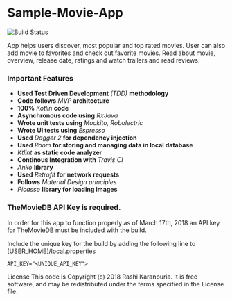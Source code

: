 # Sample-Movie-App
![Build Status](https://travis-ci.org/rashikaranpuria/Sample-Movie-App.svg?branch=master)

App helps users discover, most popular and top rated movies. User can also add movie to favorites and check out favorite movies. Read about movie, overview, release date, ratings and watch trailers and read reviews.

### Important Features
* **Used Test Driven Development** *(TDD)* **methodology**
* **Code follows** *MVP* **architecture**
* **100%** *Kotlin* **code**
* **Asynchronous code using** *RxJava*
* **Wrote unit tests using** *Mockito, Robolectric*
* **Wrote UI tests using** *Espresso*
* **Used** *Dagger 2* **for dependency injection**
* **Used** *Room* **for storing and managing data in local database**
* *Ktlint* **as static code analyzer**
* **Continous Integration with** *Travis CI*
* *Anko* **library**
* **Used** *Retrofit* **for network requests**
* **Follows** *Material Design principles*
* *Picasso* **library for loading images**

### TheMovieDB API Key is required.

In order for this app to function properly as of March 17th, 2018 an API key for TheMovieDB must be included with the build.

Include the unique key for the build by adding the following line to [USER_HOME]/local.properties

`API_KEY="<UNIQUE_API_KEY">`

License This code is Copyright (c) 2018 Rashi Karanpuria. It is free software, and may be redistributed under the terms specified in the License file.
